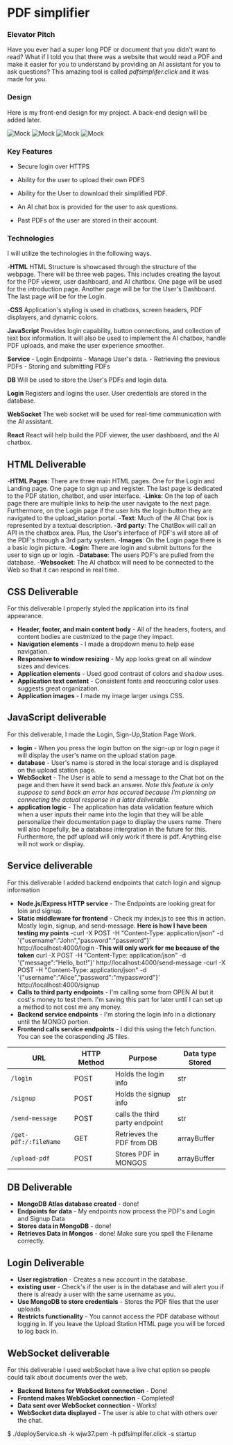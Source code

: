 # PDF simplifier

### Elevator Pitch
Have you ever had a super long PDF or document that you didn't want to read? What if I told you that there was a website that would read a PDF and make it easier for you to understand by providing an AI assistant for you to ask questions? This amazing tool is called *pdfsimplifer.click* and it was made for you.


### Design
Here is my front-end design for my project. A back-end design will be added later.

![Mock](images/1.jpg)
![Mock](images/2.jpg)
![Mock](images/3.jpg)
![Mock](images/4.jpg)

### Key Features

- Secure login over HTTPS

- Ability for the user to upload their own PDFS

- Ability for the User to download their simplified PDF.

- An AI chat box is provided for the user to ask questions.

- Past PDFs of the user are stored in their account.

### Technologies
I will utilize the technologies in the following ways.

-**HTML** HTML Structure is showcased through the structure of the webpage. There will be three web pages. This includes creating the layout for the PDF viewer, user dashboard, and AI chatbox. One page will be used for the introduction page. Another page will be for the User's Dashboard. The last page will be for the Login.

-**CSS** Application's styling is used in chatboxs, screen headers, PDF displayers, and dynamic colors. 

**JavaScript** Provides login capability, button connections, and collection of text box information. It will also be used to implement the AI chatbox, handle PDF uploads, and make the user experience smoother.

**Service**
    - Login Endpoints
    - Manage User's data.
    - Retrieving the previous PDFs
    - Storing and submitting PDFs

**DB** Will be used to store the User's PDFs and login data.

**Login** Registers and logins the user. User credentials are stored in the database.

**WebSocket** The web socket will be used for real-time communication with the AI assistant.

**React** React will help build the PDF viewer, the user dashboard, and the AI chatbox.


## HTML Deliverable

-**HTML Pages**: There are three main HTML pages. One for the Login and Landing page. One page to sign up and register. The last page is dedicated to the PDF station, chatbot, and user interface.
-**Links**: On the top of each page there are multiple links to help the user navigate to the next page. Furthermore, on the Login page if the user hits the login button they are navigated to the upload_station portal.
-**Text**: Much of the AI Chat box is represented by a textual description.
-**3rd party**: The ChatBox will call an API in the chatbox area. Plus, the User's interface of PDF's will store all of the PDF's through a 3rd party system.
-**Images**: On the Login page there is a basic login picture.
-**Login**: There are login and submit buttons for the user to sign up or login.
-**Database**: The users PDF's are pulled from the database. 
-**Websocket**: The AI chatbox will need to be connected to the Web so that it can respond in real time.

## CSS Deliverable
For this deliverable I properly styled the application into its final appearance.

- **Header, footer, and main content body** - All of the headers, footers, and content bodies are custmized to the page they impact.
- **Navigation elements** - I made a dropdown menu to help ease navigation.
- **Responsive to window resizing** - My app looks great on all window sizes and devices.
- **Application elements** - Used good contrast of colors and shadow uses.
- **Application text content** - Consistent fonts and reoccuring color uses suggests great organization.
- **Application images** - I made my image larger usings CSS.

## JavaScript deliverable

For this deliverable, I made the Login, Sign-Up,Station Page Work.

- **login** - When you press the login button on the sign-up or login page it will display the user's name on the upload station page.
- **database** - User's name is stored in the local storage and is displayed on the upload station page.
- **WebSocket** - The User is able to send a message to the Chat bot on the page and then have it send back an answer. *Note this feature is only suppose to send back an error has occured because I'm planning on connecting the actual response in a later deliverable.* 
- **application logic** - The application has data validation feature which when a user inputs their name into the login that they will be able personalize their documentation page to display the users name. There will also hopefully, be a database intergration in the future for this. Furthermore, the pdf upload will only work if there is pdf. Anything else will not work or display.

## Service deliverable

For this deliverable I added backend endpoints that catch login and signup information

- **Node.js/Express HTTP service** - The Endpoints are looking great for loin and signup. 
- **Static middleware for frontend** - Check my index.js to see this in action. Mostly login, signup, and send-message.
    **Here is how I have been testing my points** 
    -curl -X POST -H "Content-Type: application/json" -d '{"username":"John","password":"password"}' http://localhost:4000/login
    -**This will only work for me because of the token** curl -X POST -H "Content-Type: application/json" -d '{"message":"Hello, bot!"}' http://localhost:4000/send-message
    -curl -X POST -H "Content-Type: application/json" -d '{"username":"Alice","password":"mypassword"}' http://localhost:4000/signup
- **Calls to third party endpoints** - I'm calling some from OPEN AI but it cost's money to test them. I'm saving this part for later until I can set up a method to not cost me any money.
- **Backend service endpoints** - I'm storing the login info in a dictionary until the MONGO portion.
- **Frontend calls service endpoints** - I did this using the fetch function. You can see the corasponding JS files.

|URL|HTTP Method| Purpose | Data type Stored|
|---|-----------|--------------------|------------|
|`/login`| POST | Holds the login info| str |
|`/signup`| POST | Holds the signup info| str |
|`/send-message`|POST| calls the third party endpoint| str|
|`/get-pdf:/:fileName`| GET | Retrieves the PDF from DB| arrayBuffer |
|`/upload-pdf`| POST | Stores PDF in MONGOS | arrayBuffer |

## DB Deliverable

- **MongoDB Atlas database created** - done!
- **Endpoints for data** - My endpoints now process the PDF's and Login and Signup Data
- **Stores data in MongoDB** - done!
- **Retrieves Data in Mongos** - done! Make sure you spell the Filename correctly.

## Login Deliverable
- **User registration** - Creates a new account in the database.
- **existing user** - Check's if the user is in the database and will alert you if there is already a user with the same username as you.
- **Use MongoDB to store credentials** - Stores the PDF files that the user uploads
- **Restricts functionality** - You cannot access the PDF database without logging in. If you leave the Upload Station HTML page you will be forced to log back in.

## WebSocket deliverable

For this deliverable I used webSocket have a live chat option so people could talk about documents over the web.

- **Backend listens for WebSocket connection** - Done!
- **Frontend makes WebSocket connection** - Completed!
- **Data sent over WebSocket connection** - Works!
- **WebSocket data displayed** - The user is able to chat with others over the chat.


$ ./deployService.sh -k wjw37.pem -h pdfsimplifer.click -s startup

